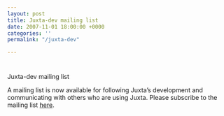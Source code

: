 ```yaml
---
layout: post
title: Juxta-dev mailing list
date: 2007-11-01 18:00:00 +0000
categories: ''
permalink: "/juxta-dev"

---
```

#   
Juxta-dev mailing list

A mailing list is now available for following Juxta’s development and communicating with others who are using Juxta. Please subscribe to the mailing list [here](https://list.mail.virginia.edu/mailman/listinfo/juxta-dev).